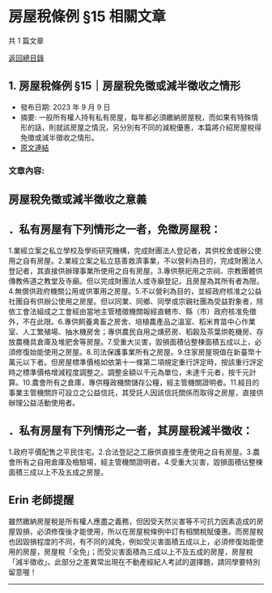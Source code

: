 # 房屋稅條例 §15 相關文章

共 1 篇文章

[返回總目錄](00_總目錄.md)

## 1. 房屋稅條例 §15｜房屋稅免徵或減半徵收之情形

- 發布日期: 2023 年 9 月 9 日
- 摘要: 一般所有權人持有私有房屋，每年都必須繳納房屋稅，而如果有特殊情形的話，則就該房屋之情況，另分別有不同的減稅優惠，本篇將介紹房屋稅得免徵或減半徵收之情形。
- [原文連結](https://www.jasper-realestate.com/%e6%88%bf%e5%b1%8b%e7%a8%85%e6%a2%9d%e4%be%8b-15-%e6%88%bf%e5%b1%8b%e7%a8%85-%e5%85%8d%e5%be%b5%e6%88%96%e6%b8%9b%e5%8d%8a%e5%be%b5%e6%94%b6%e4%b9%8b%e6%83%85%e5%bd%a2/)

### 文章內容:

## 房屋稅免徵或減半徵收之意義

## ．私有房屋有下列情形之一者，免徵房屋稅：

1.業經立案之私立學校及學術研究機構，完成財團法人登記者，其供校舍或辦公使用之自有房屋。2.業經立案之私立慈善救濟事業，不以營利為目的，完成財團法人登記者，其直接供辦理事業所使用之自有房屋。3.專供祭祀用之宗祠、宗教團體供傳教佈道之教堂及寺廟。但以完成財團法人或寺廟登記，且房屋為其所有者為限。4.無償供政府機關公用或供軍用之房屋。5.不以營利為目的，並經政府核准之公益社團自有供辦公使用之房屋。但以同業、同鄉、同學或宗親社團為受益對象者，除依工會法組成之工會經由當地主管稽徵機關報經直轄市、縣（市）政府核准免徵外，不在此限。6.專供飼養禽畜之房舍、培植農產品之溫室、稻米育苗中心作業室、人工繁殖場、抽水機房舍；專供農民自用之燻菸房、稻穀及茶葉烘乾機房、存放農機具倉庫及堆肥舍等房屋。7.受重大災害，毀損面積佔整棟面積五成以上，必須修復始能使用之房屋。8.司法保護事業所有之房屋。9.住家房屋現值在新臺幣十萬元以下者。但房屋標準價格如依第十一條第二項規定重行評定時，按該重行評定時之標準價格增減程度調整之。調整金額以千元為單位，未達千元者，按千元計算。10.農會所有之倉庫，專供糧政機關儲存公糧，經主管機關證明者。11.經目的事業主管機關許可設立之公益信託，其受託人因該信託關係而取得之房屋，直接供辦理公益活動使用者。

## ．私有房屋有下列情形之一者，其房屋稅減半徵收：

1.政府平價配售之平民住宅。2.合法登記之工廠供直接生產使用之自有房屋。3.農會所有之自用倉庫及檢驗場，經主管機關證明者。4.受重大災害，毀損面積佔整棟面積三成以上不及五成之房屋。

## Erin 老師提醒

雖然繳納房屋稅是所有權人應盡之義務，但因受天然災害等不可抗力因素造成的房屋毀損，必須修復後才能使用，所以在房屋稅條例中訂有相關稅賦優惠。而房屋稅也因毀損程度的不同，有不同的減免，例如受災害面積五成以上，必須修復始能使用的房屋，房屋稅「全免」；而受災害面積為三成以上不及五成的房屋，房屋稅「減半徵收」。此部分之差異常出現在不動產經紀人考試的選擇題，請同學要特別留意喔！

---

